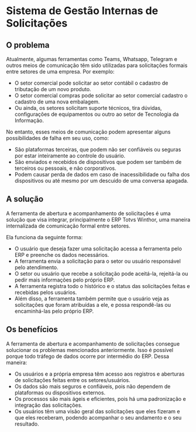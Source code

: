# Sistema de Gestão Internas de Solicitações
## O problema

Atualmente, algumas ferramentas como Teams, Whatsapp, Telegram e outros meios de comunicação têm sido utilizadas para solicitações formais entre setores de uma empresa. Por exemplo:

- O setor comercial pode solicitar ao setor contábil o cadastro de tributação de um novo produto.
- O setor comercial compras pode solicitar ao setor comercial cadastro o cadastro de uma nova embalagem.
- Ou ainda, os setores solicitam suporte técnicos, tira dúvidas, configurações de equipamentos ou outro ao setor de Tecnologia da Informação.

No entanto, esses meios de comunicação podem apresentar alguns possibilidades de falha em seu uso, como:

- São plataformas terceiras, que podem não ser confiáveis ou seguras por estar inteiramente ao controle do usuário.
- São enviados e recebidos de dispositivos que podem ser também de terceiros ou pessoais, e não corporativos.
- Podem causar perda de dados em caso de inacessibilidade ou falha dos dispositivos ou até mesmo por um descuido de uma conversa apagada.
  
## A solução
A ferramenta de abertura e acompanhamento de solicitações é uma solução que visa integrar, principalmente o ERP Totvs Winthor, uma maneira internalizada de comunicação formal entre setores.

Ela funciona da seguinte forma:

- O usuário que deseja fazer uma solicitação acessa a ferramenta pelo ERP e preenche os dados necessários.
- A ferramenta envia a solicitação para o setor ou usuário responsável pelo atendimento.
- O setor ou usuário que recebe a solicitação pode aceitá-la, rejeitá-la ou pedir mais informações pelo próprio ERP.
- A ferramenta registra todo o histórico e o status das solicitações feitas e recebidas pelos usuários.
- Além disso, a ferramenta também permite que o usuário veja as solicitações que foram atribuídas a ele, e possa respondê-las ou encaminhá-las pelo próprio ERP.
  
## Os benefícios
A ferramenta de abertura e acompanhamento de solicitações consegue solucionar os problemas mencionados anteriormente. Isso é possível porque todo tráfego de dados ocorre por intermédio do ERP. Dessa maneira:

- Os usuários e a própria empresa têm acesso aos registros e aberturas de solicitações feitas entre os setores/usuários.
- Os dados são mais seguros e confiáveis, pois não dependem de plataformas ou dispositivos externos.
- Os processos são mais ágeis e eficientes, pois há uma padronização e integração das solicitações.
- Os usuários têm uma visão geral das solicitações que eles fizeram e que eles receberam, podendo acompanhar o seu andamento e o seu resultado.
